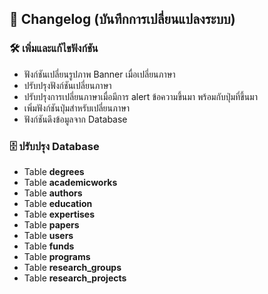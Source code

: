 
## 📌 Changelog (บันทึกการเปลี่ยนแปลงระบบ)

### 🛠️ เพิ่มและแก้ไขฟังก์ชัน
- ฟังก์ชันเปลี่ยนรูปภาพ Banner เมื่อเปลี่ยนภาษา
- ปรับปรุงฟังก์ชันเปลี่ยนภาษา
- ปรับปรุงการเปลี่ยนภาษาเมื่อมีการ alert ข้อความขึ้นมา พร้อมกับปุ่มที่ขึ้นมา
- เพิ่มฟังก์ชันปุ่มสำหรับเปลี่ยนภาษา
- ฟังก์ชันดึงข้อมูลจาก Database

### 🗄️ ปรับปรุง Database
- Table **degrees**
- Table **academicworks**
- Table **authors**
- Table **education**
- Table **expertises**
- Table **papers**
- Table **users**
- Table **funds**
- Table **programs**
- Table **research_groups**
- Table **research_projects**
